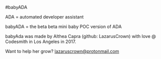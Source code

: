 #babyADA

ADA = automated developer assistant

babyADA = the beta beta mini baby POC version of ADA

babyAda was made by Althea Capra (github: LazarusCrown) with love @ Codesmith in Los Angeles in 2017.

Want to help her grow? lazaruscrown@protonmail.com
